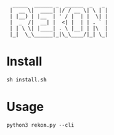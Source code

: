 ```
  _____  ______ _  ______  _   _ 
 |  __ \|  ____| |/ / __ \| \ | |
 | |__) | |__  | ' / |  | |  \| |
 |  _  /|  __| |  <| |  | | . ` |
 | | \ \| |____| . \ |__| | |\  |
 |_|  \_\______|_|\_\____/|_| \_|
```
                                 
# Install

`sh install.sh`

# Usage

`python3 rekon.py --cli`
